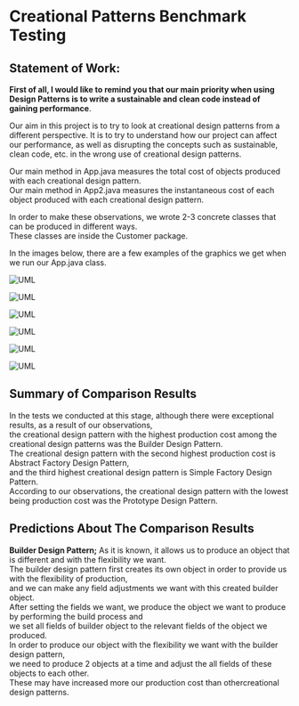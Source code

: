 # Creational Patterns Benchmark Testing

## Statement of Work:
<b>First of all, I would like to remind you that our main priority when using Design Patterns is to write a sustainable and clean code instead of gaining performance</b>.

Our aim in this project is to try to look at creational design patterns from a different perspective.
It is to try to understand how our project can affect our performance, as well as disrupting the concepts such as sustainable, clean code, etc. in the wrong use of creational design patterns.

Our main method in App.java measures the total cost of objects produced with each creational design pattern. </br>
Our main method in App2.java measures the instantaneous cost of each object produced with each creational design pattern. </br>

In order to make these observations, we wrote 2-3 concrete classes that can be produced in different ways. </br>
These classes are inside the Customer package.</br>

In the images below, there are a few examples of the graphics we get when we run our App.java class.</br>

![UML](https://github.com/KeremTAN/CreationalPatternsBenchmarkTesting/blob/master/img/a1.png) </br>

![UML](https://github.com/KeremTAN/CreationalPatternsBenchmarkTesting/blob/master/img/a2.png) </br>

![UML](https://github.com/KeremTAN/CreationalPatternsBenchmarkTesting/blob/master/img/a3.png) </br>

![UML](https://github.com/KeremTAN/CreationalPatternsBenchmarkTesting/blob/master/img/a4.png) </br>

![UML](https://github.com/KeremTAN/CreationalPatternsBenchmarkTesting/blob/master/img/a5.png) </br>

![UML](https://github.com/KeremTAN/CreationalPatternsBenchmarkTesting/blob/master/img/a6.png) </br>

## Summary of Comparison Results
In the tests we conducted at this stage, although there were exceptional results, as a result of our observations, </br>
the creational design pattern with the highest production cost among the creational design patterns was the Builder Design Pattern. </br>
The creational design pattern with the second highest production cost is Abstract Factory Design Pattern, </br>
and the third highest creational design pattern is Simple Factory Design Pattern. </br>
According to our observations, the creational design pattern with the lowest being production cost was the Prototype Design Pattern. </br>
## Predictions About The Comparison Results </br>
 <b>Builder Design Pattern;</b> As it is known, it allows us to produce an object that is different and with the flexibility we want. </br>
 The builder design pattern first creates its own object in order to provide us with the flexibility of production, </br>
and we can make any field adjustments we want with this created builder object. </br>
After setting the fields we want, we produce the object we want to produce by performing the build process and </br>
we set all fields of builder object to the relevant fields of the object we produced. </br>
In order to produce our object with the flexibility we want with the builder design pattern, </br>
we need to produce 2 objects at a time and adjust the all fields of these objects to each other. </br>
These may have increased more our production cost than othercreational design patterns. </br>
